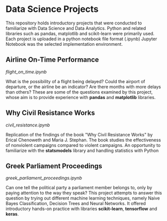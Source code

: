 # Data Science Projects
This repository holds introductory projects that were conducted to familiarize with Data Science and Data Analytics.
Python and related libraries such as pandas, matplotlib and scikit-learn were primarily used.
Each project is uploaded in a python notebook file format (.ipynb)
Jupyter Notebook was the selected implementation environment.

## Airline On-Time Performance
*flight_on_time.ipynb*

What is the possibility of a flight being delayed? Could the airport of departure, or the airline be an indicator? Are there months with more delays than others?
These are some of the questions examined by this project, whose aim is to provide experience with **pandas** and **matplotlib** libraries.

## Why Civil Resistance Works
*civil_resistance.ipynb*

Replication of the findings of the book "Why Civil Resistance Works" by Erical Chenoweth and Maria J. Stephan. The book studies the effectiveness of nonviolent campaigns compared to violent campaigns.
An opportunity to familiarize with the **statsmodels** library and handling statistics with Python

## Greek Parliament Proceedings
*greek_parliament_proceedings.ipynb*

Can one tell the political party a parliament member belongs to, only by paying attention to the way they speak?
This project attempts to answer this question by trying out different machine learning techniques, namely Naive Bayes Classification, Decision Trees and  Neural Networks. It offered introductory hands-on practice with libraries **scikit-learn**, **tensorflow** and **keras**.

